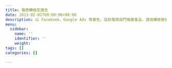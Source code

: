 ```yaml
---
title: 電商轉換型廣告
date: 2023-02-01T00:00:00+08:00
description: 以 Facebook、Google Ads 等廣告，協助電商部門推廣產品，達成轉換營收，ROAS 最高近 25。
menu:
  sidebar:
    name: ''
    identifier: ''
    weight: 
tags: []
categories: []

---
```

